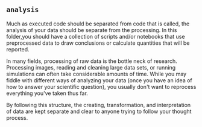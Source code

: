 ## `analysis`

Much as executed code should be separated from code that is called, the analysis of your data should be separate from the processing. In this folder,you should have a collection of scripts and/or notebooks that use preprocessed data to draw conclusions or calculate quantities that will be reported. 

In many fields, processing of raw data is the bottle neck of research. Processing images, reading and cleaning large data sets, or running simulations can often take considerable amounts of time. While you may fiddle with different ways of analyzing your data (once you have an idea of how to answer your scientific question), you usually don't want to reprocess everything you've taken thus far.

By following this structure, the creating, transformation, and interpretation of data are kept separate and clear to anyone trying to follow your thought process. 
